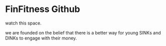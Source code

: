 # FinFitness Github
watch this space.

we are founded on the belief that there is a better way for young SINKs and DINKs to engage with their money.